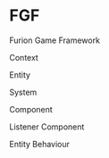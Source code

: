 # FGF
Furion Game Framework





Context

Entity

System

Component

Listener Component

Entity Behaviour
